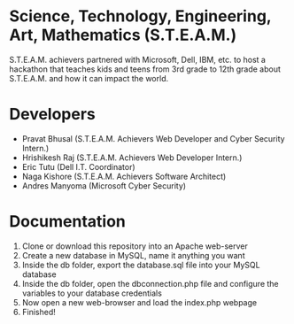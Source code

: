 # Science, Technology, Engineering, Art, Mathematics (S.T.E.A.M.)
S.T.E.A.M. achievers partnered with Microsoft, Dell, IBM, etc. to host a hackathon 
that teaches kids and teens from 3rd grade to 12th grade about 
S.T.E.A.M. and how it can impact the world.

# Developers
- Pravat Bhusal (S.T.E.A.M. Achievers Web Developer and Cyber Security Intern.)
- Hrishikesh Raj (S.T.E.A.M. Achievers Web Developer Intern.)
- Eric Tutu (Dell I.T. Coordinator)
- Naga Kishore (S.T.E.A.M. Achievers Software Architect)
- Andres Manyoma (Microsoft Cyber Security)

# Documentation
1. Clone or download this repository into an Apache web-server
2. Create a new database in MySQL, name it anything you want 
3. Inside the db folder, export the database.sql file into your MySQL database 
4. Inside the db folder, open the dbconnection.php file and configure the variables to your database credentials
5. Now open a new web-browser and load the index.php webpage
6. Finished!
